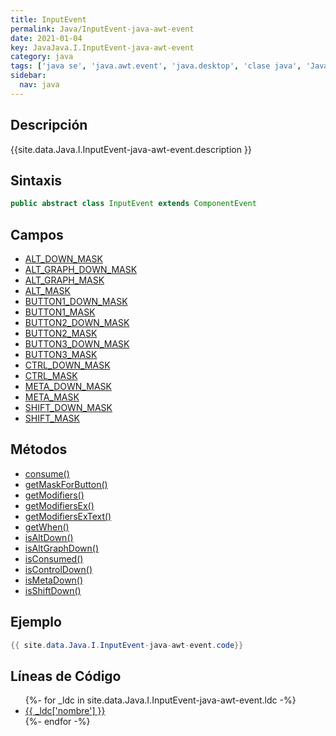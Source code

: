 ```yaml
---
title: InputEvent
permalink: Java/InputEvent-java-awt-event
date: 2021-01-04
key: JavaJava.I.InputEvent-java-awt-event
category: java
tags: ['java se', 'java.awt.event', 'java.desktop', 'clase java', 'Java 1.1']
sidebar: 
  nav: java
---
```


## Descripción
{{site.data.Java.I.InputEvent-java-awt-event.description }}

## Sintaxis
~~~java
public abstract class InputEvent extends ComponentEvent
~~~

## Campos
* [ALT_DOWN_MASK](/Java/InputEvent-java-awt-event/ALT_DOWN_MASK)
* [ALT_GRAPH_DOWN_MASK](/Java/InputEvent-java-awt-event/ALT_GRAPH_DOWN_MASK)
* [ALT_GRAPH_MASK](/Java/InputEvent-java-awt-event/ALT_GRAPH_MASK)
* [ALT_MASK](/Java/InputEvent-java-awt-event/ALT_MASK)
* [BUTTON1_DOWN_MASK](/Java/InputEvent-java-awt-event/BUTTON1_DOWN_MASK)
* [BUTTON1_MASK](/Java/InputEvent-java-awt-event/BUTTON1_MASK)
* [BUTTON2_DOWN_MASK](/Java/InputEvent-java-awt-event/BUTTON2_DOWN_MASK)
* [BUTTON2_MASK](/Java/InputEvent-java-awt-event/BUTTON2_MASK)
* [BUTTON3_DOWN_MASK](/Java/InputEvent-java-awt-event/BUTTON3_DOWN_MASK)
* [BUTTON3_MASK](/Java/InputEvent-java-awt-event/BUTTON3_MASK)
* [CTRL_DOWN_MASK](/Java/InputEvent-java-awt-event/CTRL_DOWN_MASK)
* [CTRL_MASK](/Java/InputEvent-java-awt-event/CTRL_MASK)
* [META_DOWN_MASK](/Java/InputEvent-java-awt-event/META_DOWN_MASK)
* [META_MASK](/Java/InputEvent-java-awt-event/META_MASK)
* [SHIFT_DOWN_MASK](/Java/InputEvent-java-awt-event/SHIFT_DOWN_MASK)
* [SHIFT_MASK](/Java/InputEvent-java-awt-event/SHIFT_MASK)

## Métodos
* [consume()](/Java/InputEvent-java-awt-event/consume)
* [getMaskForButton()](/Java/InputEvent-java-awt-event/getMaskForButton)
* [getModifiers()](/Java/InputEvent-java-awt-event/getModifiers)
* [getModifiersEx()](/Java/InputEvent-java-awt-event/getModifiersEx)
* [getModifiersExText()](/Java/InputEvent-java-awt-event/getModifiersExText)
* [getWhen()](/Java/InputEvent-java-awt-event/getWhen)
* [isAltDown()](/Java/InputEvent-java-awt-event/isAltDown)
* [isAltGraphDown()](/Java/InputEvent-java-awt-event/isAltGraphDown)
* [isConsumed()](/Java/InputEvent-java-awt-event/isConsumed)
* [isControlDown()](/Java/InputEvent-java-awt-event/isControlDown)
* [isMetaDown()](/Java/InputEvent-java-awt-event/isMetaDown)
* [isShiftDown()](/Java/InputEvent-java-awt-event/isShiftDown)

## Ejemplo
~~~java
{{ site.data.Java.I.InputEvent-java-awt-event.code}}
~~~

## Líneas de Código
<ul>
{%- for _ldc in site.data.Java.I.InputEvent-java-awt-event.ldc -%}
   <li>
       <a href="{{_ldc['url'] }}">{{ _ldc['nombre'] }}</a>
   </li>
{%- endfor -%}
</ul>
